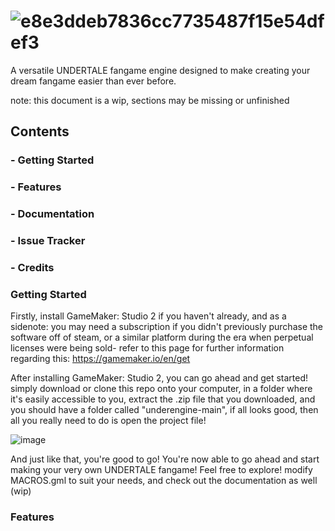 # ![e8e3ddeb7836cc7735487f15e54dfef3](https://github.com/purrception/underengine/assets/41244356/57504c54-da8b-42c9-9d14-268d9c5552c5)
A versatile UNDERTALE fangame engine designed to make creating your dream fangame easier than ever before.

note: this document is a wip, sections may be missing or unfinished

## Contents
### - Getting Started
### - Features
### - Documentation
### - Issue Tracker
### - Credits

### Getting Started
Firstly, install GameMaker: Studio 2 if you haven't already, and as a sidenote: you may need a subscription if you didn't previously purchase the software off of steam, or a similar platform
during the era when perpetual licenses were being sold- refer to this page for further information regarding this: https://gamemaker.io/en/get 

After installing GameMaker: Studio 2, you can go ahead and get started! simply download or clone this repo onto your computer, in a folder where it's easily accessible to you, extract the .zip file that you downloaded, and you should have a folder called "underengine-main", if all looks good, then all you really need to do is open the project file! 

![image](https://github.com/neon-gr33n/underengine/assets/41244356/d1ebec89-251e-493d-9e65-dc355cda6d0d)

And just like that, you're good to go! You're now able to go ahead and start making your very own UNDERTALE fangame! Feel free to explore! modify MACROS.gml to suit your needs, and check out the documentation as well (wip)

### Features
